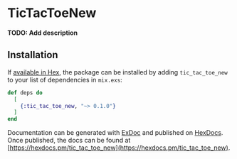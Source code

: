# TicTacToeNew

**TODO: Add description**

## Installation

If [available in Hex](https://hex.pm/docs/publish), the package can be installed
by adding `tic_tac_toe_new` to your list of dependencies in `mix.exs`:

```elixir
def deps do
  [
    {:tic_tac_toe_new, "~> 0.1.0"}
  ]
end
```

Documentation can be generated with [ExDoc](https://github.com/elixir-lang/ex_doc)
and published on [HexDocs](https://hexdocs.pm). Once published, the docs can
be found at [https://hexdocs.pm/tic_tac_toe_new](https://hexdocs.pm/tic_tac_toe_new).


